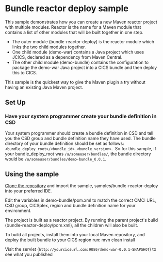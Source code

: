 # Bundle reactor deploy sample
This sample demonstrates how you can create a new Maven reactor project with multiple modules. Reactor is the name for a Maven module that contains a list of other modules that will be built together in one step.

- The outer module (bundle-reactor-deploy) is the reactor module which links the two child modules together.
- One child module (demo-war) contains a Java project which uses JCICS, declared as a dependency from Maven Central.
- The other child module (demo-bundle) contains the configuration to package the demo-war Java project into a CICS bundle and then deploy this to CICS.

This sample is the quickest way to give the Maven plugin a try without having an existing Java Maven project.

## Set Up
### Have your system programmer create your bundle definition in CSD
Your system programmer should create a bundle definition in CSD and tell you the CSD group and bundle definition name they have used.
The bundle directory of your bundle definition should be set as follows: `<bundle_deploy_root>/<bundle_id>_<bundle_version>`.  So for this sample, if your bundle_deploy_root was `/u/someuser/bundles/`, the bundle directory would be `/u/someuser/bundles/demo-bundle_0.0.1`.

## Using the sample
[Clone the repository](https://github.com/IBM/cics-bundle-maven.git) and import the sample, samples/bundle-reactor-deploy into your preferred IDE.

Edit the variables in demo-bundle/pom.xml to match the correct CMCI URL, CSD group, CICSplex, region and bundle definition name for your environment.

The project is built as a reactor project. By running the parent project's build (bundle-reactor-deploy/pom.xml), all the children will also be built.

To build all projects, install them into your local Maven repository, and deploy the built bundle to your CICS region run:
mvn clean install

Visit the servlet (`http://yourcicsurl.com:9080/demo-war-0.0.1-SNAPSHOT`) to see what you published
